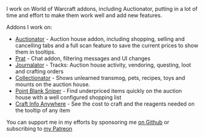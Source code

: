 I work on World of Warcraft addons, including Auctionator, putting in a lot of time and effort to make them work well and add new features.

Addons I work on:
- [Auctionator](https://github.com/Auctionator/Auctionator/) - Auction house addon, including shopping, selling and cancelling tabs and a full scan feature to save the current prices to show them in tooltips.
- [Prat](https://github.com/Legacy-of-Sylvanaar/prat-3-0) - Chat addon, filtering messages and UI changes
- [Journalator](https://github.com/Auctionator/Journalator/) - Tracks: Auction house activity, vendoring, questing, loot and crafting orders
- [Collectionator](https://github.com/Auctionator/Collectionator/) - Shows unlearned transmog, pets, recipes, toys and mounts on the auction house.
- [Point Blank Sniper](https://github.com/Auctionator/PointBlankSniper) - Find underpriced items quickly on the auction house with a well configured shopping list
- [Craft Info Anywhere](https://github.com/plusmouse/CraftInfoAnywhere) - See the cost to craft and the reagents needed on the tooltip of any item

You can support me in my efforts by sponsoring me [on Github](https://github.com/sponsors/plusmouse) or subscribing to [my Patreon](https://www.patreon.com/plusmouse)
